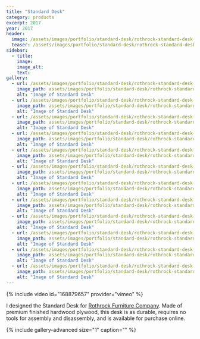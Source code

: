 ```yaml
---
title: "Standard Desk"
category: products
excerpt: 2017
year: 2017
header:
  image: /assets/images/portfolio/standard-desk/rothrock-standard-desk-1.jpg
  teaser: /assets/images/portfolio/standard-desk/rothrock-standard-desk-1.jpg
sidebar:
  - title:
    image:
    image_alt:
    text:
gallery:
  - url: /assets/images/portfolio/standard-desk/rothrock-standard-desk-1.jpg
    image_path: assets/images/portfolio/standard-desk/rothrock-standard-desk-1.jpg
    alt: "Image of Standard Desk"
  - url: /assets/images/portfolio/standard-desk/rothrock-standard-desk-2.jpg
    image_path: assets/images/portfolio/standard-desk/rothrock-standard-desk-2.jpg
    alt: "Image of Standard Desk"
  - url: /assets/images/portfolio/standard-desk/rothrock-standard-desk-3.jpg
    image_path: assets/images/portfolio/standard-desk/rothrock-standard-desk-3.jpg
    alt: "Image of Standard Desk"
  - url: /assets/images/portfolio/standard-desk/rothrock-standard-desk-4.jpg
    image_path: assets/images/portfolio/standard-desk/rothrock-standard-desk-4.jpg
    alt: "Image of Standard Desk"
  - url: /assets/images/portfolio/standard-desk/rothrock-standard-desk-5.jpg
    image_path: assets/images/portfolio/standard-desk/rothrock-standard-desk-5.jpg
    alt: "Image of Standard Desk"
  - url: /assets/images/portfolio/standard-desk/rothrock-standard-desk-6.jpg
    image_path: assets/images/portfolio/standard-desk/rothrock-standard-desk-6.jpg
    alt: "Image of Standard Desk"
  - url: /assets/images/portfolio/standard-desk/rothrock-standard-desk-7.jpg
    image_path: assets/images/portfolio/standard-desk/rothrock-standard-desk-7.jpg
    alt: "Image of Standard Desk"
  - url: /assets/images/portfolio/standard-desk/rothrock-standard-desk-8.jpg
    image_path: assets/images/portfolio/standard-desk/rothrock-standard-desk-8.jpg
    alt: "Image of Standard Desk"
  - url: /assets/images/portfolio/standard-desk/rothrock-standard-desk-9.jpg
    image_path: assets/images/portfolio/standard-desk/rothrock-standard-desk-9.jpg
    alt: "Image of Standard Desk"
  - url: /assets/images/portfolio/standard-desk/rothrock-standard-desk-10.jpg
    image_path: assets/images/portfolio/standard-desk/rothrock-standard-desk-10.jpg
    alt: "Image of Standard Desk"
  - url: /assets/images/portfolio/standard-desk/rothrock-standard-desk-11.jpg
    image_path: assets/images/portfolio/standard-desk/rothrock-standard-desk-11.jpg
    alt: "Image of Standard Desk"
  - url: /assets/images/portfolio/standard-desk/rothrock-standard-desk-12.jpg
    image_path: assets/images/portfolio/standard-desk/rothrock-standard-desk-12.jpg
    alt: "Image of Standard Desk"
---
```

{% include video id="168879657" provider="vimeo" %}

I designed the Standard Desk for [Rothrock Furniture Company](rothrockfurniture.com). Made of premium finished hardwood plywood, this desk is as durable, requires no tools for assembly and disassembly, and is available for purchase online.

{% include gallery-advanced size="1" caption="" %}